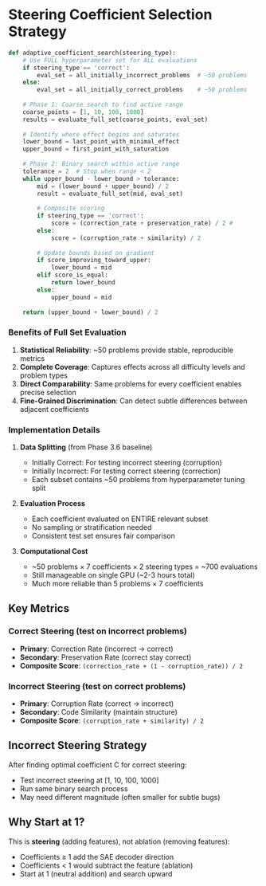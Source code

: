 # Steering Coefficient Selection Strategy

```python
def adaptive_coefficient_search(steering_type):
    # Use FULL hyperparameter set for ALL evaluations
    if steering_type == 'correct':
        eval_set = all_initially_incorrect_problems  # ~50 problems
    else:
        eval_set = all_initially_correct_problems    # ~50 problems
    
    # Phase 1: Coarse search to find active range
    coarse_points = [1, 10, 100, 1000]
    results = evaluate_full_set(coarse_points, eval_set)
    
    # Identify where effect begins and saturates
    lower_bound = last_point_with_minimal_effect
    upper_bound = first_point_with_saturation
    
    # Phase 2: Binary search within active range
    tolerance = 2  # Stop when range < 2
    while upper_bound - lower_bound > tolerance:
        mid = (lower_bound + upper_bound) / 2
        result = evaluate_full_set(mid, eval_set)
        
        # Composite scoring
        if steering_type == 'correct':
            score = (correction_rate + preservation_rate) / 2 #
        else:
            score = (corruption_rate + similarity) / 2 
        
        # Update bounds based on gradient
        if score_improving_toward_upper:
            lower_bound = mid
        elif score_is_equal:
            return lower_bound
        else:
            upper_bound = mid
    
    return (upper_bound + lower_bound) / 2
```

### Benefits of Full Set Evaluation

1. **Statistical Reliability**: ~50 problems provide stable, reproducible metrics
2. **Complete Coverage**: Captures effects across all difficulty levels and problem types
3. **Direct Comparability**: Same problems for every coefficient enables precise selection
4. **Fine-Grained Discrimination**: Can detect subtle differences between adjacent coefficients

### Implementation Details

1. **Data Splitting** (from Phase 3.6 baseline)
   - Initially Correct: For testing incorrect steering (corruption)
   - Initially Incorrect: For testing correct steering (correction)
   - Each subset contains ~50 problems from hyperparameter tuning split

2. **Evaluation Process**
   - Each coefficient evaluated on ENTIRE relevant subset
   - No sampling or stratification needed
   - Consistent test set ensures fair comparison

3. **Computational Cost**
   - ~50 problems × 7 coefficients × 2 steering types = ~700 evaluations
   - Still manageable on single GPU (~2-3 hours total)
   - Much more reliable than 5 problems × 7 coefficients

## Key Metrics

### Correct Steering (test on incorrect problems)
- **Primary**: Correction Rate (incorrect → correct)
- **Secondary**: Preservation Rate (correct stay correct)
- **Composite Score**: `(correction_rate + (1 - corruption_rate)) / 2`

### Incorrect Steering (test on correct problems)
- **Primary**: Corruption Rate (correct → incorrect)
- **Secondary**: Code Similarity (maintain structure)
- **Composite Score**: `(corruption_rate + similarity) / 2`

## Incorrect Steering Strategy

After finding optimal coefficient C for correct steering:
- Test incorrect steering at [1, 10, 100, 1000]
- Run same binary search process
- May need different magnitude (often smaller for subtle bugs)

## Why Start at 1?

This is **steering** (adding features), not ablation (removing features):
- Coefficients ≥ 1 add the SAE decoder direction
- Coefficients < 1 would subtract the feature (ablation)
- Start at 1 (neutral addition) and search upward